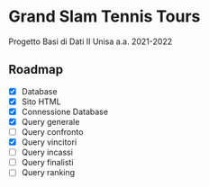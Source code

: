 # Grand Slam Tennis Tours
Progetto Basi di Dati II Unisa a.a. 2021-2022


## Roadmap

- [x] Database
- [x] Sito HTML
- [x] Connessione Database
- [x] Query generale
- [ ] Query confronto
- [x] Query vincitori
- [ ] Query incassi
- [ ] Query finalisti
- [ ] Query ranking